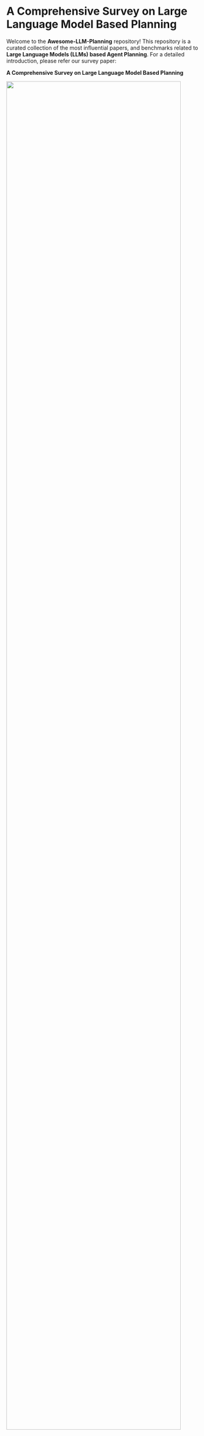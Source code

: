 # A Comprehensive Survey on Large Language Model Based Planning

Welcome to the **Awesome-LLM-Planning** repository! This repository is a curated collection of the most influential papers, and benchmarks related to **Large Language Models (LLMs) based Agent Planning**. For a detailed introduction, please refer our survey paper:

**A Comprehensive Survey on Large Language Model Based Planning** 



<p>
  <img src="docs/overview.png" width="95%" height="95%" />
</p>
An overview of LLM-based agent planning, covering its definition, methods, evaluation approaches, and analysis and interpretation.





## 1 Planning Methods

### 1.1 External Module Augmented Methods

#### 1.1.1 Planner Enhanced Methods 

* **LLM+P: Empowering Large Language Models with Optimal Planning Proficiency** [![arXiv](https://img.shields.io/badge/arXiv-2023.04-red)](https://arxiv.org/abs/2304.11477) [![Code](https://img.shields.io/badge/Code-GitHub-blue)](https://github.com/Cranial-XIX/llm-pddl)
* **Dynamic Planning With A LLM** [![arXiv](https://img.shields.io/badge/arXiv-2023.08-red)](https://arxiv.org/abs/2308.06391) [![Code](https://img.shields.io/badge/Code-GitHub-blue)]()
* **PDDLEGO: Iterative Planning In Textual Environments** [![arXiv](https://img.shields.io/badge/arXiv-2024.05-red)](https://arxiv.org/abs/2405.19793) 
* **PROC2PDDL: Open-Domain Planning Representations From Texts** [![arXiv](https://img.shields.io/badge/arXiv-2024.03-red)](https://arxiv.org/abs/2403.00092) 
* **Can Llms Plan Paths With Extra Hints From Solvers?** [![arXiv](https://img.shields.io/badge/arXiv-2024.10-red)](https://arxiv.org/abs/2410.05045) 
* **Robust Planning With Compound LLM Architectures: An LLM-Modulo Approach** [![arXiv](https://img.shields.io/badge/arXiv-2024.11-red)](https://arxiv.org/abs/2411.14484) 
* **LLM+ Map: Bimanual Robot Task Planning Using Large Language Models And Planning Domain Definition Language** [![arXiv](https://img.shields.io/badge/arXiv-2025.03-red)](https://arxiv.org/abs/2503.17309) [![Code](https://img.shields.io/badge/Code-GitHub-blue)](https://github.com/Kchu/LLM-MAP)
* **Explicit Memory Learning With Expectation Maximization** [![EMNLP](https://img.shields.io/badge/EMNLP-2024-red)](https://aclanthology.org/2024.emnlp-main.927.pdf) 
* **Think Before You Act: Decision Transformers With Working Memory** [![ICML](https://img.shields.io/badge/ICML-2023-red)](https://arxiv.org/abs/2305.16338) 
* **Synapse: Trajectory-As-Exemplar Prompting With Memory For Computer Control** [![ICLR](https://img.shields.io/badge/ICLR-2023-red)](https://arxiv.org/abs/2306.07863) 
* **Generative Agents: Interactive Simulacra Of Human Behavior** [![UIST](https://img.shields.io/badge/UIST-2023-red)](https://arxiv.org/abs/2304.03442) 
* **Memorybank: Enhancing Large Language Models With Long-Term Memory** [![AAAI](https://img.shields.io/badge/AAAI-2024-red)](https://arxiv.org/abs/2305.10250) 
* **Ldm2: A Large Decision Model Imitating Human Cognition With Dynamic Memory Enhancement** [![EMNLP](https://img.shields.io/badge/EMNLP-2023-red)](https://aclanthology.org/2023.findings-emnlp.309.pdf) 
* **Hierarchical Planning For Complex Tasks With Knowledge Graph-Rag And Symbolic Verification** [![arXiv](https://img.shields.io/badge/arXiv-2025.04-red)](https://arxiv.org/abs/2504.04578) 
* **Z3: An Efficient Smt Solver** [![TACAS](https://img.shields.io/badge/TACAS-2008-red)](https://link.springer.com/chapter/10.1007/978-3-540-78800-3_24) 
* **Leveraging Pre-Trained Large Language Models To Construct And Utilize World Models For Model-Based Task Planning** [![NIPS](https://img.shields.io/badge/nips-2023-red)](https://arxiv.org/abs/2305.14909) [![Code](https://img.shields.io/badge/Code-GitHub-blue)](https://guansuns.github.io/pages/llm-dm/)
* **Learning Adaptive Planning Representations With Natural Language Guidance** [![arXiv](https://img.shields.io/badge/arXiv-2023-red)](https://arxiv.org/abs/2312.08566) 
* **Trip-Pal: Travel Planning With Guarantees By Combining Large Language Models And Automated Planners** [![arXiv](https://img.shields.io/badge/arXiv-2024.06-red)](https://arxiv.org/abs/2406.10196) 
* **Leveraging Environment Interaction For Automated PDDL Translation And Planning With Large Language Models** [![NIPS](https://img.shields.io/badge/NIPS-2024-red)](https://arxiv.org/abs/2407.12979) [![Code](https://img.shields.io/badge/Code-GitHub-blue)](https://github.com/BorealisAI/llm-pddl-planning)
* **Coupling Large Language Models With Logic Programming For Robust And General Reasoning From Text** [![ACL](https://img.shields.io/badge/ACL-2023-red)](https://arxiv.org/abs/2307.07696) 
* **To The Globe (Ttg): Towards Language-Driven Guaranteed Travel Planning** [![EMNLP](https://img.shields.io/badge/EMNLP-2024-red)](https://arxiv.org/abs/2410.16456) 
* **Position: Llms Can’t Plan, But Can Help Planning In LLM-Modulo Frameworks** [![ICML](https://img.shields.io/badge/ICML-2024-red)](https://arxiv.org/abs/2402.01817) 
* **Translating Natural Language To Planning Goals With Large-Language Models** [![arXiv](https://img.shields.io/badge/arXiv-2023.02-red)](https://arxiv.org/abs/2302.05128)
* **Planetarium: A Rigorous Benchmark For Translating Text To Structured Planning Languages** [![arXiv](https://img.shields.io/badge/arXiv-2024.07-red)](https://arxiv.org/abs/2407.03321)
* **Autoplanbench: Automatically Generating Benchmarks For LLM Planners From PDDL** [![arXiv](https://img.shields.io/badge/arXiv-2023.11-red)](https://arxiv.org/abs/2311.09830v2)
#### 1.1.2 Memory Enhanced Methods 
* **A Survey On Large Language Model Based Autonomous Agents** [![Front. Comput. Sci](https://img.shields.io/badge/Front.Comput.Sci-2024-red)](https://arxiv.org/abs/2308.11432) [![Code](https://img.shields.io/badge/Code-GitHub-blue)](https://github.com/Paitesanshi/LLM-Agent-Survey)
* **The Rise And Potential Of Large Language Model Based Agents: A Survey** [![arXiv](https://img.shields.io/badge/arXiv-2023.09-red)](https://arxiv.org/abs/2309.07864) [![Code](https://img.shields.io/badge/Code-GitHub-blue)](https://github.com/WooooDyy/LLM-Agent-Paper-List)
* **Jarvis-1: Open-World Multi-Task Agents With Memory-Augmented Multimodal Language Models** [![TPAMI](https://img.shields.io/badge/TPAMI-2024-red)](https://arxiv.org/abs/2311.05997) 
* **Think-In-Memory: Recalling And Post-Thinking Enable Llms With Long-Term Memory** [![arXiv](https://img.shields.io/badge/arXiv-2023.11-red)](https://arxiv.org/abs/2311.08719) 
* **Memgpt: Towards Llms As Operating Systems** [![arXiv](https://img.shields.io/badge/arXiv-2023.10-red)](https://arxiv.org/abs/2310.08560) [![Code](https://img.shields.io/badge/Code-GitHub-blue)](https://www.letta.com/)
* **Large Language Models Are Semi-Parametric Reinforcement Learning Agents** [![NIPS](https://img.shields.io/badge/NIPS-2024-red)](https://arxiv.org/abs/2306.07929) 
* **Mot: Memory-Of-Thought Enables Chatgpt To Self-Improve** [![EMNLP](https://img.shields.io/badge/EMNLP-2023-red)](https://aclanthology.org/2023.emnlp-main.392.pdf) 
* **Clin: A Continually Learning Language Agent For Rapid Task Adaptation And Generalization** [![arXiv](https://img.shields.io/badge/arXiv-2023.10-red)](https://arxiv.org/abs/2310.10134) 
* **Ghost In The Minecraft: Generally Capable Agents For Open-World Environments Via Large Language Models With Text-Based Knowledge And Memory** [![arXiv](https://img.shields.io/badge/arXiv-2023.05-red)](https://arxiv.org/abs/2305.17144) [![Code](https://img.shields.io/badge/Code-GitHub-blue)](https://github.com/OpenGVLab/GITM)
* **Open-Ended Instructable Embodied Agents With Memory-Augmented Large Language Models** [![EMNLP](https://img.shields.io/badge/EMNLP-2023-red)](https://arxiv.org/abs/2310.15127) [![Code](https://img.shields.io/badge/Code-GitHub-blue)](https://helper-agent-llm.github.io/)
* **Neural Turing Machines** [![arXiv](https://img.shields.io/badge/arXiv-2014.10-red)](https://arxiv.org/abs/1410.5401) 
* **End-To-End Memory Networks** [![NIPS](https://img.shields.io/badge/NIPS-2015-red)](https://arxiv.org/abs/1503.08895) 
* **Exploratory Retrieval-Augmented Planning For Continual Embodied Instruction Following** [![NIPS](https://img.shields.io/badge/NIPS-2024-red)](https://neurips.cc/media/neurips-2024/Slides/95569.pdf#:~:text=We%20propose%20a%20novel%20ExRAP%20framework%2C%20systematically%20combining,continuous%20instruction%20following%20tasks%20in%20non-stationary%20embodied%20environments.) 
* **Crafting Personalized Agents Through Retrieval-Augmented Generation On Editable Memory Graphs** [![EMNLP](https://img.shields.io/badge/EMNLP-2024-red)](https://arxiv.org/abs/2409.19401) 
* **Learning Memory Mechanisms For Decision Making Through Demonstrations** [![arXiv](https://img.shields.io/badge/arXiv-2024.11-red)](https://arxiv.org/abs/2411.07954) [![Code](https://img.shields.io/badge/Code-GitHub-blue)](https://github.com/WilliamYue37/AttentionTuner)
### 1.2 Finetuning-based Methods
#### 1.2.1 Imitation Learning-based Methods 
* **You Only Look At Screens: Multimodal Chain-Of-Action Agents** [![arXiv](https://img.shields.io/badge/arXiv-2023.09-red)]() [![Code](https://img.shields.io/badge/Code-GitHub-blue)]()
* **Multimodal Web Navigation With Instruction-Finetuned Foundation Models** [![arXiv](https://img.shields.io/badge/arXiv-2023.05-red)]() [![Code](https://img.shields.io/badge/Code-GitHub-blue)]()
* **Ask-Before-Plan: Proactive Language Agents For Real-World Planning** [![arXiv](https://img.shields.io/badge/arXiv-2024.06-red)]() [![Code](https://img.shields.io/badge/Code-GitHub-blue)]()
* **Agent-Flan: Designing Data And Methods Of Effective Agent Tuning For Large Language Models** [![arXiv](https://img.shields.io/badge/arXiv-2024.03-red)]() [![Code](https://img.shields.io/badge/Code-GitHub-blue)]()
* **Training Verifiers To Solve Math Word Problems** [![arXiv](https://img.shields.io/badge/arXiv-2021.10-red)]() [![Code](https://img.shields.io/badge/Code-GitHub-blue)]()
* **Fireact: Toward Language Agent Fine-Tuning** [![arXiv](https://img.shields.io/badge/arXiv-2023.10-red)]() [![Code](https://img.shields.io/badge/Code-GitHub-blue)]()
* **Opencodereasoning: Advancing Data Distillation For Competitive Coding** [![arXiv](https://img.shields.io/badge/arXiv-2025.04-red)]() [![Code](https://img.shields.io/badge/Code-GitHub-blue)]()
* **Distilling Instruction-Following Abilities Of Large Language Models With Task-Aware Curriculum Planning** [![arXiv](https://img.shields.io/badge/arXiv-2024.05-red)]() [![Code](https://img.shields.io/badge/Code-GitHub-blue)]()
* **Retrieve-Plan-Generation: An Iterative Planning And Answering Framework For Knowledge-Intensive LLM Generation** [![arXiv](https://img.shields.io/badge/arXiv-2024.06-red)]() [![Code](https://img.shields.io/badge/Code-GitHub-blue)]()
* **Selp: Generating Safe And Efficient Task Plans For Robot Agents With Large Language Models** [![arXiv](https://img.shields.io/badge/arXiv-2024.09-red)]() [![Code](https://img.shields.io/badge/Code-GitHub-blue)]()
* **Horizon-Length Prediction: Advancing Fill-In-The-Middle Capabilities For Code Generation With Lookahead Planning** [![arXiv](https://img.shields.io/badge/arXiv-2024.10-red)]() [![Code](https://img.shields.io/badge/Code-GitHub-blue)]()
* **Cooperative Strategic Planning Enhances Reasoning Capabilities In Large Language Models** [![arXiv](https://img.shields.io/badge/arXiv-2024.10-red)]() [![Code](https://img.shields.io/badge/Code-GitHub-blue)]()
* **Enhancing Reasoning Capabilities Of Llms Via Principled Synthetic Logic Corpus** [![NIPS](https://img.shields.io/badge/NIPS-2024-red)]() [![Code](https://img.shields.io/badge/Code-GitHub-blue)]()
* **Knowagent: Knowledge-Augmented Planning For LLM-Based Agents** [![arXiv](https://img.shields.io/badge/arXiv-2024.03-red)]() [![Code](https://img.shields.io/badge/Code-GitHub-blue)]()
* **Autoact: Automatic Agent Learning From Scratch Via Self-Planning** [![arXiv](https://img.shields.io/badge/arXiv-2024.01-red)]() [![Code](https://img.shields.io/badge/Code-GitHub-blue)]()
* **Learning To Plan For Retrieval-Augmented Large Language Models From Knowledge Graphs** [![arXiv](https://img.shields.io/badge/arXiv-2024.06-red)]() [![Code](https://img.shields.io/badge/Code-GitHub-blue)]()
* **Adapting LLM Agents With Universal Feedback In Communication** [![ICMLW](https://img.shields.io/badge/ICMLW-2024-red)]() [![Code](https://img.shields.io/badge/Code-GitHub-blue)]()
* **Stream Of Search (Sos): Learning To Search In Language** [![arXiv](https://img.shields.io/badge/arXiv-2024.04-red)]() [![Code](https://img.shields.io/badge/Code-GitHub-blue)]()
* **Dualformer: Controllable Fast And Slow Thinking By Learning With Randomized Reasoning Traces** [![arXiv](https://img.shields.io/badge/arXiv-2024.10-red)]() [![Code](https://img.shields.io/badge/Code-GitHub-blue)]()
* **Monte Carlo Tree Search Boosts Reasoning Via Iterative Preference Learning** [![arXiv](https://img.shields.io/badge/arXiv-2024.05-red)]() [![Code](https://img.shields.io/badge/Code-GitHub-blue)]()
* **Beyond A\*: Better Planning With Transformers Via Search Dynamics Bootstrapping** [![arXiv](https://img.shields.io/badge/arXiv-2024.02-red)]() [![Code](https://img.shields.io/badge/Code-GitHub-blue)]()
* **Synatra: Turning Indirect Knowledge Into Direct Demonstrations For Digital Agents At Scale** [![arXiv](https://img.shields.io/badge/arXiv-2024.09-red)]() [![Code](https://img.shields.io/badge/Code-GitHub-blue)]()
* **Learning To Plan Long-Term For Language Modeling** [![arXiv](https://img.shields.io/badge/arXiv-2024.09-red)]() [![Code](https://img.shields.io/badge/Code-GitHub-blue)]()
* **Agentgen: Enhancing Planning Abilities For Large Language Model Based Agent Via Environment And Task Generation** [![arXiv](https://img.shields.io/badge/arXiv-2024.08-red)]() [![Code](https://img.shields.io/badge/Code-GitHub-blue)]()
* **Self-Improvement Towards Pareto Optimality: Mitigating Preference Conflicts In Multi-Objective Alignment** [![arXiv](https://img.shields.io/badge/arXiv-2025.02-red)]() [![Code](https://img.shields.io/badge/Code-GitHub-blue)]()
* **Mixture-Of-Agents Enhances Large Language Model Capabilities** [![arXiv](https://img.shields.io/badge/arXiv-2024.06-red)]() [![Code](https://img.shields.io/badge/Code-GitHub-blue)]()
* **Camphor: Collaborative Agents For Multi-Input Planning And High-Order Reasoning On Device** [![arXiv](https://img.shields.io/badge/arXiv-2024.10-red)]() [![Code](https://img.shields.io/badge/Code-GitHub-blue)]()
* **Agent Planning With World Knowledge Model** [![arXiv](https://img.shields.io/badge/arXiv-2024-red)]() [![Code](https://img.shields.io/badge/Code-GitHub-blue)]()
#### 1.2.2 Feedback-based Methods
* **A Real-World Webagent With Planning, Long Context Understanding, And Program Synthesis** [![arXiv](https://img.shields.io/badge/arXiv-2023.07-red)]() [![Code](https://img.shields.io/badge/Code-GitHub-blue)]()
* **Closed-Loop Long-Horizon Robotic Planning Via Equilibrium Sequence Modeling** [![arXiv](https://img.shields.io/badge/arXiv-2024.10-red)]() [![Code](https://img.shields.io/badge/Code-GitHub-blue)]()
* **Autowebglm: A Large Language Model-Based Web Navigating Agent** [![SIGKDD](https://img.shields.io/badge/SIGKDD-2024-red)]() [![Code](https://img.shields.io/badge/Code-GitHub-blue)]()
* **Self-Playing Adversarial Language Game Enhances LLM Reasoning** [![arXiv](https://img.shields.io/badge/arXiv-2024.04-red)]() [![Code](https://img.shields.io/badge/Code-GitHub-blue)]()
* **Mastering Chess And Shogi By Self-Play With A General Reinforcement Learning Algorithm** [![arXiv](https://img.shields.io/badge/arXiv-2017.12-red)]() [![Code](https://img.shields.io/badge/Code-GitHub-blue)]()
* **Advancing LLM Reasoning Generalists With Preference Trees** [![arXiv](https://img.shields.io/badge/arXiv-2024.04-red)]() [![Code](https://img.shields.io/badge/Code-GitHub-blue)]()
* **Language Models Can Teach Themselves To Program Better** [![arXiv](https://img.shields.io/badge/arXiv-2022.07-red)]() [![Code](https://img.shields.io/badge/Code-GitHub-blue)]()
* **React Meets Actre: When Language Agents Enjoy Training Data Autonomy.** [![CoRR](https://img.shields.io/badge/CoRR-2024-red)]() [![Code](https://img.shields.io/badge/Code-GitHub-blue)]()
* **Trial And Error: Exploration-Based Trajectory Optimization For LLM Agents** [![arXiv](https://img.shields.io/badge/arXiv-2024.03-red)]() [![Code](https://img.shields.io/badge/Code-GitHub-blue)]()
* **Llms In The Imaginarium: Tool Learning Through Simulated Trial And Error** [![arXiv](https://img.shields.io/badge/arXiv-2024.03-red)]() [![Code](https://img.shields.io/badge/Code-GitHub-blue)]()
* **Can LLM Be A Good Path Planner Based On Prompt Engineering? Mitigating The Hallucination For Path Planning** [![arXiv](https://img.shields.io/badge/arXiv-2024.08-red)]() [![Code](https://img.shields.io/badge/Code-GitHub-blue)]()
* **Think Smarter Not Harder: Adaptive Reasoning With Inference Aware Optimization** [![arXiv](https://img.shields.io/badge/arXiv-2025.01-red)]() [![Code](https://img.shields.io/badge/Code-GitHub-blue)]()
* **Boost, Disentangle, And Customize: A Robust System2-To-System1 Pipeline For Code Generation** [![arXiv](https://img.shields.io/badge/arXiv-2025.02-red)]() [![Code](https://img.shields.io/badge/Code-GitHub-blue)]()
* **Beyond Human Data: Scaling Self-Training For Problem-Solving With Language Models** [![arXiv](https://img.shields.io/badge/arXiv-2023.12-red)]() [![Code](https://img.shields.io/badge/Code-GitHub-blue)]()
* **Training Language Models To Self-Correct Via Reinforcement Learning** [![arXiv](https://img.shields.io/badge/arXiv--red)]() [![Code](https://img.shields.io/badge/Code-GitHub-blue)]()
* **Flow Of Reasoning: Training Llms For Divergent Problem Solving With Minimal Examples** [![arXiv](https://img.shields.io/badge/arXiv-2024.06-red)]() [![Code](https://img.shields.io/badge/Code-GitHub-blue)]()
* **Webrl: Training LLM Web Agents Via Self-Evolving Online Curriculum Reinforcement Learning** [![arXiv](https://img.shields.io/badge/arXiv-2024.11-red)]() [![Code](https://img.shields.io/badge/Code-GitHub-blue)]()
* **Rest-Mcts\*: LLM Self-Training Via Process Reward Guided Tree Search** [![arXiv](https://img.shields.io/badge/arXiv-2024.06-red)]() [![Code](https://img.shields.io/badge/Code-GitHub-blue)]()
* **Q\*: Improving Multi-Step Reasoning For Llms With Deliberative Planning** [![arXiv](https://img.shields.io/badge/arXiv-2024.06-red)]() [![Code](https://img.shields.io/badge/Code-GitHub-blue)]()
* **Learning Planning-Based Reasoning By Trajectories Collection And Process Reward Synthesizing** [![arXiv](https://img.shields.io/badge/arXiv-2024.02-red)]() [![Code](https://img.shields.io/badge/Code-GitHub-blue)]()
* **Gui-R1: A Generalist R1-Style Vision-Language Action Model For Gui Agents** [![arXiv](https://img.shields.io/badge/arXiv-2025.04-red)]() [![Code](https://img.shields.io/badge/Code-GitHub-blue)]()
* **Ui-R1: Enhancing Action Prediction Of Gui Agents By Reinforcement Learning** [![arXiv](https://img.shields.io/badge/arXiv-2025.03-red)]() [![Code](https://img.shields.io/badge/Code-GitHub-blue)]()
* **Infigui-R1: Advancing Multimodal Gui Agents From Reactive Actors To Deliberative Reasoners** [![arXiv](https://img.shields.io/badge/arXiv-2025.04-red)]() [![Code](https://img.shields.io/badge/Code-GitHub-blue)]()
* **Embodied-R: Collaborative Framework For Activating Embodied Spatial Reasoning In Foundation Models Via Reinforcement Learning** [![arXiv](https://img.shields.io/badge/arXiv-2025.04-red)]() [![Code](https://img.shields.io/badge/Code-GitHub-blue)]()
* **Retool: Reinforcement Learning For Strategic Tool Use In Llms** [![arXiv](https://img.shields.io/badge/arXiv-2025.04-red)]() [![Code](https://img.shields.io/badge/Code-GitHub-blue)]()
* **Toolrl: Reward Is All Tool Learning Needs** [![arXiv](https://img.shields.io/badge/arXiv-2025.04-red)]() [![Code](https://img.shields.io/badge/Code-GitHub-blue)]()
* **Otc: Optimal Tool Calls Via Reinforcement Learning** [![arXiv](https://img.shields.io/badge/arXiv-2025.04-red)]() [![Code](https://img.shields.io/badge/Code-GitHub-blue)]()
* **Alphamaze: Enhancing Large Language Models' Spatial Intelligence Via Grpo** [![arXiv](https://img.shields.io/badge/arXiv-2025.02-red)]() [![Code](https://img.shields.io/badge/Code-GitHub-blue)]()
* **Swe-Rl: Advancing LLM Reasoning Via Reinforcement Learning On Open Software Evolution** [![arXiv](https://img.shields.io/badge/arXiv-2025.02-red)]() [![Code](https://img.shields.io/badge/Code-GitHub-blue)]()
* **Self-Play Fine-Tuning Converts Weak Language Models To Strong Language Models** [![arXiv](https://img.shields.io/badge/arXiv-2024.01-red)]() [![Code](https://img.shields.io/badge/Code-GitHub-blue)]()
* **Learn Beyond The Answer: Training Language Models With Reflection For Mathematical Reasoning** [![arXiv](https://img.shields.io/badge/arXiv-2024.06-red)]() [![Code](https://img.shields.io/badge/Code-GitHub-blue)]()
* **Self-Play Preference Optimization For Language Model Alignment** [![arXiv](https://img.shields.io/badge/arXiv-2024.05-red)]() [![Code](https://img.shields.io/badge/Code-GitHub-blue)]()
* **Chain Of Preference Optimization: Improving Chain-Of-Thought Reasoning In Llms** [![arXiv](https://img.shields.io/badge/arXiv-2024.06-red)]() [![Code](https://img.shields.io/badge/Code-GitHub-blue)]()
* **Cpl: Critical Plan Step Learning Boosts LLM Generalization In Reasoning Tasks** [![arXiv](https://img.shields.io/badge/arXiv-2024.09-red)]() [![Code](https://img.shields.io/badge/Code-GitHub-blue)]()
* **Enhancing LLM Reasoning Via Critique Models With Test-Time And Training-Time Supervision** [![arXiv](https://img.shields.io/badge/arXiv-2024.11-red)]() [![Code](https://img.shields.io/badge/Code-GitHub-blue)]()
* **Thinking Llms: General Instruction Following With Thought Generation** [![arXiv](https://img.shields.io/badge/arXiv-2024.10-red)]() [![Code](https://img.shields.io/badge/Code-GitHub-blue)]()
* **Error Classification Of Large Language Models On Math Word Problems: A Dynamically Adaptive Framework** [![arXiv](https://img.shields.io/badge/arXiv-2025.01-red)]() [![Code](https://img.shields.io/badge/Code-GitHub-blue)]()
### 1.3 Searching-based Methods
#### 1.3.1 Decomposition-based Methods
* **Rada: Retrieval-Augmented Web Agent Planning With Llms** [![ACL](https://img.shields.io/badge/ACL-2024-red)]() [![Code](https://img.shields.io/badge/Code-GitHub-blue)]()
* **Meta-Task Planning For Language Agents** [![arXiv](https://img.shields.io/badge/arXiv-2024.05-red)]() [![Code](https://img.shields.io/badge/Code-GitHub-blue)]()
* **Agent-Oriented Planning In Multi-Agent Systems** [![arXiv](https://img.shields.io/badge/arXiv-2024.10-red)]() [![Code](https://img.shields.io/badge/Code-GitHub-blue)]()
* **Deductive Additivity For Planning Of Natural Language Proofs** [![arXiv](https://img.shields.io/badge/arXiv-2023.07-red)]() [![Code](https://img.shields.io/badge/Code-GitHub-blue)]()
* **Paradise: Evaluating Implicit Planning Skills Of Language Models With Procedural Warnings And Tips Dataset** [![arXiv](https://img.shields.io/badge/arXiv-2024.03-red)]() [![Code](https://img.shields.io/badge/Code-GitHub-blue)]()
* **Optimizing Chain-Of-Thought Reasoning: Tackling Arranging Bottleneck Via Plan Augmentation** [![arXiv](https://img.shields.io/badge/arXiv-2024.10-red)]() [![Code](https://img.shields.io/badge/Code-GitHub-blue)]()
* **Least-To-Most Prompting Enables Complex Reasoning In Large Language Models** [![arXiv](https://img.shields.io/badge/arXiv-2022.05-red)]() [![Code](https://img.shields.io/badge/Code-GitHub-blue)]()
* **Protrix: Building Models For Planning And Reasoning Over Tables With Sentence Context** [![arXiv](https://img.shields.io/badge/arXiv-2024-red)]() [![Code](https://img.shields.io/badge/Code-GitHub-blue)]()
* **Hugginggpt: Solving AI Tasks With Chatgpt And Its Friends In Hugging Face** [![NIPS](https://img.shields.io/badge/NIPS-2023-red)]() [![Code](https://img.shields.io/badge/Code-GitHub-blue)]()
* **Urbanllm: Autonomous Urban Activity Planning And Management With Large Language Models** [![arXiv](https://img.shields.io/badge/arXiv-2024.06-red)]() [![Code](https://img.shields.io/badge/Code-GitHub-blue)]()
* **Thoughts To Target: Enhance Planning For Target-Driven Conversation** [![EMNLP](https://img.shields.io/badge/EMNLP-2024-red)]() [![Code](https://img.shields.io/badge/Code-GitHub-blue)]()
* **Plan-Rag: Planning-Guided Retrieval Augmented Generation** [![arXiv](https://img.shields.io/badge/arXiv-2024-red)]() [![Code](https://img.shields.io/badge/Code-GitHub-blue)]()
* **Distilling Script Knowledge From Large Language Models For Constrained Language Planning** [![arXiv](https://img.shields.io/badge/arXiv-2023.05-red)]() [![Code](https://img.shields.io/badge/Code-GitHub-blue)]()
* **A Human-Like Reasoning Framework For Multi-Phases Planning Task With Large Language Models** [![arXiv](https://img.shields.io/badge/arXiv-2024.05-red)]() [![Code](https://img.shields.io/badge/Code-GitHub-blue)]()
* **Interpretable Math Word Problem Solution Generation Via Step-By-Step Planning** [![arXiv](https://img.shields.io/badge/arXiv-2023.06-red)]() [![Code](https://img.shields.io/badge/Code-GitHub-blue)]()
* **Oscar: Operating System Control Via State-Aware Reasoning And Re-Planning** [![arXiv](https://img.shields.io/badge/arXiv-2024.10-red)]() [![Code](https://img.shields.io/badge/Code-GitHub-blue)]()
* **Msi-Agent: Incorporating Multi-Scale Insight Into Embodied Agents For Superior Planning And Decision-Making** [![arXiv](https://img.shields.io/badge/arXiv-2024.09-red)]() [![Code](https://img.shields.io/badge/Code-GitHub-blue)]()
* **Verilogcoder: Autonomous Verilog Coding Agents With Graph-Based Planning And Abstract Syntax Tree (Ast)-Based Waveform Tracing Tool** [![AAAI](https://img.shields.io/badge/AAAI-2025-red)]() [![Code](https://img.shields.io/badge/Code-GitHub-blue)]()
* **Can We Further Elicit Reasoning In Llms? Critic-Guided Planning With Retrieval-Augmentation For Solving Challenging Tasks** [![arXiv](https://img.shields.io/badge/arXiv-2024.10-red)]() [![Code](https://img.shields.io/badge/Code-GitHub-blue)]()
* **Personal Large Language Model Agents: A Case Study On Tailored Travel Planning** [![EMNLP](https://img.shields.io/badge/EMNLP-2024-red)]() [![Code](https://img.shields.io/badge/Code-GitHub-blue)]()
* **Strength Lies In Differences! Improving Strategy Planning For Non-Collaborative Dialogues Via Diversified User Simulation** [![arXiv](https://img.shields.io/badge/arXiv-2024.03-red)]() [![Code](https://img.shields.io/badge/Code-GitHub-blue)]()
* **Adapt: As-Needed Decomposition And Planning With Language Models** [![arXiv](https://img.shields.io/badge/arXiv-2023.11-red)]() [![Code](https://img.shields.io/badge/Code-GitHub-blue)]()
* **Travelagent: An AI Assistant For Personalized Travel Planning** [![arXiv](https://img.shields.io/badge/arXiv-2024.09-red)]() [![Code](https://img.shields.io/badge/Code-GitHub-blue)]()
#### 1.3.2 Exploration-based Methods
* **Thinking, Fast And Slow** [![macmillan](https://img.shields.io/badge/macmillan-2011-red)]() [![Code](https://img.shields.io/badge/Code-GitHub-blue)]()
* **The Empirical Case For Two Systems Of Reasoning.** [![APA](https://img.shields.io/badge/APA-1996-red)]()
* **Who Is Rational?: Studies Of Individual Differences In Reasoning** [![Psychology Press](https://img.shields.io/badge/Psychology Press-1999-red)]() [![Code](https://img.shields.io/badge/Code-GitHub-blue)]()
* **Flow-Of-Options: Diversified And Improved LLM Reasoning By Thinking Through Options** [![arXiv](https://img.shields.io/badge/arXiv-2025.02-red)]() [![Code](https://img.shields.io/badge/Code-GitHub-blue)]()
* **Tree Of Thoughts: Deliberate Problem Solving With Large Language Models** [![NIPS](https://img.shields.io/badge/NIPS-2023-red)]() [![Code](https://img.shields.io/badge/Code-GitHub-blue)]()
* **Search-In-The-Chain: Interactively Enhancing Large Language Models With Search For Knowledge-Intensive Tasks** [![WWW](https://img.shields.io/badge/WWW-2024-red)]() [![Code](https://img.shields.io/badge/Code-GitHub-blue)]()
* **Tree-Planner: Efficient Close-Loop Task Planning With Large Language Models** [![arXiv](https://img.shields.io/badge/arXiv-2023.10-red)]() [![Code](https://img.shields.io/badge/Code-GitHub-blue)]()
* **Graph Of Thoughts: Solving Elaborate Problems With Large Language Models** [![AAAI](https://img.shields.io/badge/AAAI-2024-red)]() [![Code](https://img.shields.io/badge/Code-GitHub-blue)]()
* **Thought Propagation: An Analogical Approach To Complex Reasoning With Large Language Models** [![arXiv](https://img.shields.io/badge/arXiv-2023.10-red)]() [![Code](https://img.shields.io/badge/Code-GitHub-blue)]()
* **Avis: Autonomous Visual Information Seeking With Large Language Model Agent** [![NIPS](https://img.shields.io/badge/NIPS-2023-red)]() [![Code](https://img.shields.io/badge/Code-GitHub-blue)]()
* **Toolllm: Facilitating Large Language Models To Master 16000+ Real-World Apis** [![arXiv](https://img.shields.io/badge/arXiv-2023.07-red)]() [![Code](https://img.shields.io/badge/Code-GitHub-blue)]()
* **Algorithm Of Thoughts: Enhancing Exploration Of Ideas In Large Language Models** [![arXiv](https://img.shields.io/badge/arXiv-2023.08-red)]() [![Code](https://img.shields.io/badge/Code-GitHub-blue)]()
* **System-1. X: Learning To Balance Fast And Slow Planning With Language Models** [![arXiv](https://img.shields.io/badge/arXiv-2024.07-red)]() [![Code](https://img.shields.io/badge/Code-GitHub-blue)]()
* **Adaptive Graph Of Thoughts: Test-Time Adaptive Reasoning Unifying Chain, Tree, And Graph Structures** [![arXiv](https://img.shields.io/badge/arXiv-2025.02-red)]() [![Code](https://img.shields.io/badge/Code-GitHub-blue)]()
* **Step Back To Leap Forward: Self-Backtracking For Boosting Reasoning Of Language Models** [![arXiv](https://img.shields.io/badge/arXiv-2025.02-red)]() [![Code](https://img.shields.io/badge/Code-GitHub-blue)]()
* **Codetree: Agent-Guided Tree Search For Code Generation With Large Language Models** [![arXiv](https://img.shields.io/badge/arXiv-2024.11-red)]() [![Code](https://img.shields.io/badge/Code-GitHub-blue)]()
* **Efficient Selectivity And Backup Operators In Monte-Carlo Tree Search** [![ICCG](https://img.shields.io/badge/ICCG-2006-red)]() [![Code](https://img.shields.io/badge/Code-GitHub-blue)]()
* **Bandit Based Monte-Carlo Planning** [![ECML](https://img.shields.io/badge/ECML-2006-red)]() [![Code](https://img.shields.io/badge/Code-GitHub-blue)]()
* **Large Language Models As Commonsense Knowledge For Large-Scale Task Planning** [![NIPS](https://img.shields.io/badge/NIPS-2023-red)]() [![Code](https://img.shields.io/badge/Code-GitHub-blue)]()
* **Language Agent Tree Search Unifies Reasoning Acting And Planning In Language Models** [![arXiv](https://img.shields.io/badge/arXiv-2023.10-red)]() [![Code](https://img.shields.io/badge/Code-GitHub-blue)]()
* **Alphamath Almost Zero: Process Supervision Without Process** [![arXiv](https://img.shields.io/badge/arXiv-2024.05-red)]() [![Code](https://img.shields.io/badge/Code-GitHub-blue)]()
* **Doubly Robust Monte Carlo Tree Search** [![arXiv](https://img.shields.io/badge/arXiv-2025.02-red)]() [![Code](https://img.shields.io/badge/Code-GitHub-blue)]()
* **Thoughtsculpt: Reasoning With Intermediate Revision And Search** [![arXiv](https://img.shields.io/badge/arXiv-2024.04-red)]() [![Code](https://img.shields.io/badge/Code-GitHub-blue)]()
* **Monte Carlo Planning With Large Language Model For Text-Based Games** [![ICLR](https://img.shields.io/badge/ICLR-2025-red)]() [![Code](https://img.shields.io/badge/Code-GitHub-blue)]()
* **Coat: Chain-Of-Associated-Thoughts Framework For Enhancing Large Language Models Reasoning** [![arXiv](https://img.shields.io/badge/arXiv-2025.02-red)]() [![Code](https://img.shields.io/badge/Code-GitHub-blue)]()
* **Webpilot: A Versatile And Autonomous Multi-Agent System For Web Task Execution With Strategic Exploration** [![arXiv](https://img.shields.io/badge/arXiv-2024.08-red)]() [![Code](https://img.shields.io/badge/Code-GitHub-blue)]()
* **A Formal Basis For The Heuristic Determination Of Minimum Cost Paths** [![SMC](https://img.shields.io/badge/SMC-1968-red)]() [![Code](https://img.shields.io/badge/Code-GitHub-blue)]()
* **Toolchain*: Efficient Action Space Navigation In Large Language Models With A* Search** [![arXiv](https://img.shields.io/badge/arXiv-2023.10-red)]() [![Code](https://img.shields.io/badge/Code-GitHub-blue)]()
* **Tree Search For Language Model Agents** [![arXiv](https://img.shields.io/badge/arXiv-2024.07-red)]() [![Code](https://img.shields.io/badge/Code-GitHub-blue)]()
* **LLM-A\*: Large Language Model Enhanced Incremental Heuristic Search On Path Planning** [![arXiv](https://img.shields.io/badge/arXiv-2024.07-red)]() [![Code](https://img.shields.io/badge/Code-GitHub-blue)]()
* **World Models** [![arXiv](https://img.shields.io/badge/arXiv-2018.03-red)]() [![Code](https://img.shields.io/badge/Code-GitHub-blue)]()
* **Deep Learning, Reinforcement Learning, And World Models** [![NN](https://img.shields.io/badge/NN-2022-red)]() [![Code](https://img.shields.io/badge/Code-GitHub-blue)]()
* **Reasoning With Language Model Is Planning With World Model** [![arXiv](https://img.shields.io/badge/arXiv-2023.05-red)]() [![Code](https://img.shields.io/badge/Code-GitHub-blue)]()
* **Is Your LLM Secretly A World Model Of The Internet? Model-Based Planning For Web Agents** [![arXiv](https://img.shields.io/badge/arXiv-2024.11-red)]() [![Code](https://img.shields.io/badge/Code-GitHub-blue)]()
* **Reflective Planning: Vision-Language Models For Multi-Stage Long-Horizon Robotic Manipulation** [![arXiv](https://img.shields.io/badge/arXiv-2025.02-red)]() [![Code](https://img.shields.io/badge/Code-GitHub-blue)]()
* **Worldcoder, A Model-Based LLM Agent: Building World Models By Writing Code And Interacting With The Environment** [![NIPS](https://img.shields.io/badge/NIPS-2025-red)]() [![Code](https://img.shields.io/badge/Code-GitHub-blue)]()
* **Reasonplanner: Enhancing Autonomous Planning In Dynamic Environments With Temporal Knowledge Graphs And Llms** [![arXiv](https://img.shields.io/badge/arXiv-2024.10-red)]() [![Code](https://img.shields.io/badge/Code-GitHub-blue)]()
* **Solving Math Word Problems With Process-And Outcome-Based Feedback** [![arXiv](https://img.shields.io/badge/arXiv-2022.11-red)]() [![Code](https://img.shields.io/badge/Code-GitHub-blue)]()
* **Let'S Verify Step By Step** [![ICLR](https://img.shields.io/badge/ICLR-2023-red)]() [![Code](https://img.shields.io/badge/Code-GitHub-blue)]()
* **Qlass: Boosting Language Agent Inference Via Q-Guided Stepwise Search** [![arXiv](https://img.shields.io/badge/arXiv-2025.02-red)]() [![Code](https://img.shields.io/badge/Code-GitHub-blue)]()
* **Scaling Autonomous Agents Via Automatic Reward Modeling And Planning** [![arXiv](https://img.shields.io/badge/arXiv-2025.02-red)]() [![Code](https://img.shields.io/badge/Code-GitHub-blue)]()
#### 1.3.3 Decoding-based Methods
* **Speech And Language Processing: An Introduction To Natural Language Processing, Computational Linguistics, And Speech Recognition** [![Citeseer](https://img.shields.io/badge/aCiteseer-2008-red)]() [![Code](https://img.shields.io/badge/Code-GitHub-blue)]()
* **Sequence Transduction With Recurrent Neural Networks** [![arXiv](https://img.shields.io/badge/arXiv-2012.11-red)]() [![Code](https://img.shields.io/badge/Code-GitHub-blue)]()
* **Self-Evaluation Guided Beam Search For Reasoning** [![NIPS](https://img.shields.io/badge/NIPS-2024-red)]() [![Code](https://img.shields.io/badge/Code-GitHub-blue)]()
* **Chain-Of-Thought Reasoning Without Prompting** [![arXiv](https://img.shields.io/badge/arXiv-2024.02-red)]() [![Code](https://img.shields.io/badge/Code-GitHub-blue)]()
* **Flap: Flow-Adhering Planning With Constrained Decoding In Llms** [![ACL](https://img.shields.io/badge/ACL-2024-red)]() [![Code](https://img.shields.io/badge/Code-GitHub-blue)]()
* **Non-Myopic Generation Of Language Model For Reasoning And Planning** [![arXiv](https://img.shields.io/badge/arXiv-2024-red)]() [![Code](https://img.shields.io/badge/Code-GitHub-blue)]()
* **Chain-Of-Thought Prompting Elicits Reasoning In Large Language Models** [![arXiv](https://img.shields.io/badge/arXiv-2022-red)]() [![Code](https://img.shields.io/badge/Code-GitHub-blue)]()
* **Don't Throw Away Your Value Model! Generating More Preferable Text With Value-Guided Monte-Carlo Tree Search Decoding** [![CoLM](https://img.shields.io/badge/CoLM-2024-red)]() [![Code](https://img.shields.io/badge/Code-GitHub-blue)]()
* **Contrastive Decoding Improves Reasoning In Large Language Models** [![arXiv](https://img.shields.io/badge/arXiv-2023.09-red)]() [![Code](https://img.shields.io/badge/Code-GitHub-blue)]()
* **Grounded Decoding: Guiding Text Generation With Grounded Models For Embodied Agents** [![NIPS](https://img.shields.io/badge/NIPS-2024-red)]() [![Code](https://img.shields.io/badge/Code-GitHub-blue)]()

